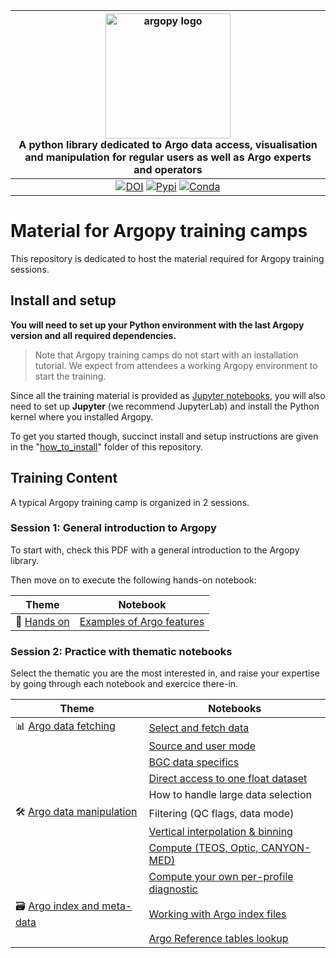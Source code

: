 | <img src="https://raw.githubusercontent.com/euroargodev/argopy/master/docs/_static/argopy_logo_long.png" alt="argopy logo" width="200"/><br>A python library dedicated to Argo data access, visualisation and manipulation for regular users as well as Argo experts and operators | 
|:----------------------------------------------------------------------------------------------------------------------------------------------------------------------------------------------------------------------------------------------------------------------------------:|
|                                                                     [![DOI][joss-badge]][joss-link] [![Pypi][pip-badge]][pip-link] [![Conda][conda-badge]][conda-link]                                                                     |

[joss-badge]: https://img.shields.io/badge/DOI-10.21105%2Fjoss.02425-brightgreen
[joss-link]: https://dx.doi.org/10.21105/joss.02425
[ci-badge]: https://github.com/euroargodev/argopy/actions/workflows/pytests.yml/badge.svg
[cov-badge]: https://codecov.io/gh/euroargodev/argopy/branch/master/graph/badge.svg
[cov-link]: https://codecov.io/gh/euroargodev/argopy
[rtd-badge]: https://img.shields.io/readthedocs/argopy?logo=readthedocs
[rtd-link]: https://argopy.readthedocs.io/en/latest/?badge=latest
[pip-badge]: https://img.shields.io/pypi/v/argopy
[pip-link]: https://pypi.org/project/argopy/
[conda-badge]: https://img.shields.io/conda/vn/conda-forge/argopy?logo=anaconda
[conda-link]: https://anaconda.org/conda-forge/argopy
[ossf-badge]: https://www.bestpractices.dev/projects/5939/badge
[ossf-link]: https://www.bestpractices.dev/projects/5939

# Material for Argopy training camps

This repository is dedicated to host the material required for Argopy training sessions.

## Install and setup

**You will need to set up your Python environment with the last Argopy version and all required dependencies.**

> Note that Argopy training camps do not start with an installation tutorial. We expect from attendees a working Argopy environment to start the training.

Since all the training material is provided as [Jupyter notebooks](https://jupyter.org/install), you will also need to set up **Jupyter** (we recommend JupyterLab) and install the Python kernel where you installed Argopy.

To get you started though, succinct install and setup instructions are given in the "[how_to_install](./how_to_install)" folder of this repository.

## Training Content

A typical Argopy training camp is organized in 2 sessions.

### Session 1: General introduction to Argopy

To start with, check this PDF with a general introduction to the Argopy library.

Then move on to execute the following hands-on notebook:

| Theme                             | Notebook                                                                       | 
|-----------------------------------|--------------------------------------------------------------------------------|
| 🚀 [Hands on](notebooks/hands-on) | [Examples of Argo features](./notebooks/hands-on/argopy-getting-started.ipynb) |

### Session 2: Practice with thematic notebooks

Select the thematic you are the most interested in, and raise your expertise by going through each notebook and exercice there-in.

| Theme                                                            | Notebooks                                                                                                       |
|------------------------------------------------------------------|-----------------------------------------------------------------------------------------------------------------|
| 📊 [Argo data fetching](./notebooks/argo-data-fetching)          | [Select and fetch data](./notebooks/argo-data-fetching/select-and-fetch-data.ipynb)                             |
|                                                                  | [Source and user mode](./notebooks/argo-data-fetching/fetching-options.ipynb)                                   |
|                                                                  | [BGC data specifics](./notebooks/argo-data-fetching/bgc-specifics.ipynb)                                        |
|                                                                  | [Direct access to one float dataset](./notebooks/argo-data-fetching/direct-access-to-float-dataset.ipynb)       |
|                                                                  | How to handle large data selection                                                                              |
| 🛠️ [Argo data manipulation](./notebooks/argo-data-manipulation) | Filtering (QC flags, data mode)                                                                                 |
|                                                                  | [Vertical interpolation & binning](./notebooks/argo-data-manipulation/vertical-interpolation-and-binning.ipynb) |
|                                                                  | [Compute (TEOS, Optic, CANYON-MED)](./notebooks/argo-data-manipulation/compute.ipynb)                           |
|                                                                  | [Compute your own per-profile diagnostic](./notebooks/argo-data-manipulation/compute-custom.ipynb)              |
| 🗃️ [Argo index and meta-data](./notebooks/argo-index-meta-data) | [Working with Argo index files](./notebooks/argo-index-meta-data/working-with-argo-index.ipynb)                 |
|                                                                  | [Argo Reference tables lookup](./notebooks/argo-index-meta-data/argo-reference-tables.ipynb)                    |
